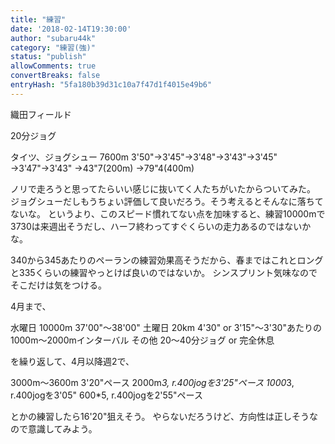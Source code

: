 ```yaml
---
title: "練習"
date: '2018-02-14T19:30:00'
author: "subaru44k"
category: "練習(強)"
status: "publish"
allowComments: true
convertBreaks: false
entryHash: "5fa180b39d31c10a7f47d1f4015e49b6"
---
```

織田フィールド

20分ジョグ

タイツ、ジョグシュー
7600m
3'50"→3'45"→3'48"→3'43"→3'45"
→3'47"→3'43"
→43"7(200m)
→79"4(400m)

ノリで走ろうと思ってたらいい感じに抜いてく人たちがいたからついてみた。
ジョグシューだしもうちょい評価して良いだろう。そう考えるとそんなに落ちてないな。
というより、このスピード慣れてない点を加味すると、練習10000mで3730は来週出そうだし、ハーフ終わってすぐくらいの走力あるのではないかな。

340から345あたりのペーランの練習効果高そうだから、春まではこれとロングと335くらいの練習やっとけば良いのではないか。
シンスプリント気味なのでそこだけは気をつける。

4月まで、

水曜日 10000m 37'00"〜38'00"
土曜日 20km 4'30" or 3'15"〜3'30"あたりの1000m〜2000mインターバル
その他 20〜40分ジョグ or 完全休息

を繰り返して、4月以降週2で、

3000m〜3600m 3'20"ペース
2000m*3, r.400jogを3'25"ペース
1000*3, r.400jogを3'05"
600*5, r.400jogを2'55"ペース

とかの練習したら16'20"狙えそう。
やらないだろうけど、方向性は正しそうなので意識してみよう。

